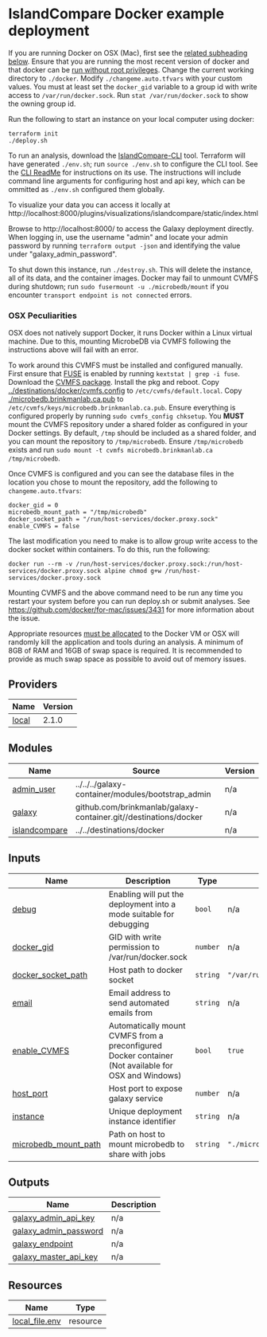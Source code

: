 # IslandCompare Docker example deployment

If you are running Docker on OSX (Mac), first see the [related subheading below](#osx-peculiarities). Ensure that you are running the most recent version of docker and that docker can
be [run without root privileges](https://docs.docker.com/engine/install/linux-postinstall/). Change the current working directory to `./docker`.
Modify `./changeme.auto.tfvars` with your custom values. You must at least set the `docker_gid` variable to a group id with write access
to `/var/run/docker.sock`. Run `stat /var/run/docker.sock` to show the owning group id.

Run the following to start an instance on your local computer using docker:

```shell script
terraform init
./deploy.sh
```

To run an analysis, download the [IslandCompare-CLI](https://raw.githubusercontent.com/brinkmanlab/islandcompare-cli/master/islandcompare.py) tool.
Terraform will have generated `./env.sh`; run `source ./env.sh` to configure the CLI tool. See
the [CLI ReadMe](https://github.com/brinkmanlab/islandcompare-cli/blob/master/README.md) for instructions on its use. The instructions will include
command line arguments for configuring host and api key, which can be ommitted as `./env.sh` configured them globally.

To visualize your data you can access it locally at http://localhost:8000/plugins/visualizations/islandcompare/static/index.html

Browse to http://localhost:8000/ to access the Galaxy deployment directly. When logging in, use the username "admin" and locate your admin password by running `terraform output -json` and identifying the value under "galaxy_admin_password".

To shut down this instance, run `./destroy.sh`. This will delete the instance, all of its data, and the container images. Docker may fail to unmount
CVMFS during shutdown; run `sudo fusermount -u ./microbedb/mount` if you encounter `transport endpoint is not connected` errors.

### OSX Peculiarities

OSX does not natively support Docker, it runs Docker within a Linux virtual machine. Due to this, mounting MicrobeDB via CVMFS following the instructions above will fail with an error.

To work around this CVMFS must be installed and configured manually. First ensure that [FUSE](http://osxfuse.github.io/) is enabled by
running `kextstat | grep -i fuse`. Download the [CVMFS package](https://ecsft.cern.ch/dist/cvmfs/cvmfs-2.8.0/cvmfs-2.8.0.pkg). Install the pkg and
reboot. Copy [../destinations/docker/cvmfs.config](../destinations/docker/cvmfs.config) to `/etc/cvmfs/default.local`.
Copy [./microbedb.brinkmanlab.ca.pub](./microbedb.brinkmanlab.ca.pub) to `/etc/cvmfs/keys/microbedb.brinkmanlab.ca.pub`. Ensure everything is
configured properly by running `sudo cvmfs_config chksetup`. You **MUST** mount the CVMFS repository under a shared folder as configured in your
Docker settings. By default, `/tmp` should be included as a shared folder, and you can mount the repository to `/tmp/microbedb`. Ensure `/tmp/microbedb`
exists and run `sudo mount -t cvmfs microbedb.brinkmanlab.ca /tmp/microbedb`.

Once CVMFS is configured and you can see the database files in the location you chose to mount the repository, add the following
to `changeme.auto.tfvars`:

```hcl
docker_gid = 0
microbedb_mount_path = "/tmp/microbedb"
docker_socket_path = "/run/host-services/docker.proxy.sock"
enable_CVMFS = false
```

The last modification you need to make is to allow group write access to the docker socket within containers. To do this, run the following:
```shell
docker run --rm -v /run/host-services/docker.proxy.sock:/run/host-services/docker.proxy.sock alpine chmod g+w /run/host-services/docker.proxy.sock
```

Mounting CVMFS and the above command need to be run any time you restart your system before you can run deploy.sh or submit analyses.
See https://github.com/docker/for-mac/issues/3431 for more information about the issue.

Appropriate resources [must be allocated](https://stackoverflow.com/a/50770267/15446750) to the Docker VM or OSX will randomly kill the application and tools during an analysis.
A minimum of 8GB of RAM and 16GB of swap space is required. It is recommended to provide as much swap space as possible to avoid out of memory issues.


<!-- BEGIN_TF_DOCS -->
## Providers

| Name | Version |
|------|---------|
| <a name="provider_local"></a> [local](#provider\_local) | 2.1.0 |

## Modules

| Name | Source | Version |
|------|--------|---------|
| <a name="module_admin_user"></a> [admin\_user](#module\_admin\_user) | ../../../galaxy-container/modules/bootstrap_admin | n/a |
| <a name="module_galaxy"></a> [galaxy](#module\_galaxy) | github.com/brinkmanlab/galaxy-container.git//destinations/docker | n/a |
| <a name="module_islandcompare"></a> [islandcompare](#module\_islandcompare) | ../../destinations/docker | n/a |

## Inputs

| Name | Description | Type | Default | Required |
|------|-------------|------|---------|:--------:|
| <a name="input_debug"></a> [debug](#input\_debug) | Enabling will put the deployment into a mode suitable for debugging | `bool` | n/a | yes |
| <a name="input_docker_gid"></a> [docker\_gid](#input\_docker\_gid) | GID with write permission to /var/run/docker.sock | `number` | n/a | yes |
| <a name="input_docker_socket_path"></a> [docker\_socket\_path](#input\_docker\_socket\_path) | Host path to docker socket | `string` | `"/var/run/docker.sock"` | no |
| <a name="input_email"></a> [email](#input\_email) | Email address to send automated emails from | `string` | n/a | yes |
| <a name="input_enable_CVMFS"></a> [enable\_CVMFS](#input\_enable\_CVMFS) | Automatically mount CVMFS from a preconfigured Docker container (Not available for OSX and Windows) | `bool` | `true` | no |
| <a name="input_host_port"></a> [host\_port](#input\_host\_port) | Host port to expose galaxy service | `number` | n/a | yes |
| <a name="input_instance"></a> [instance](#input\_instance) | Unique deployment instance identifier | `string` | n/a | yes |
| <a name="input_microbedb_mount_path"></a> [microbedb\_mount\_path](#input\_microbedb\_mount\_path) | Path on host to mount microbedb to share with jobs | `string` | `"./microbedb/mount"` | no |

## Outputs

| Name | Description |
|------|-------------|
| <a name="output_galaxy_admin_api_key"></a> [galaxy\_admin\_api\_key](#output\_galaxy\_admin\_api\_key) | n/a |
| <a name="output_galaxy_admin_password"></a> [galaxy\_admin\_password](#output\_galaxy\_admin\_password) | n/a |
| <a name="output_galaxy_endpoint"></a> [galaxy\_endpoint](#output\_galaxy\_endpoint) | n/a |
| <a name="output_galaxy_master_api_key"></a> [galaxy\_master\_api\_key](#output\_galaxy\_master\_api\_key) | n/a |

## Resources

| Name | Type |
|------|------|
| [local_file.env](https://registry.terraform.io/providers/hashicorp/local/latest/docs/resources/file) | resource |
<!-- END_TF_DOCS -->